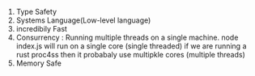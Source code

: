 1. Type Safety
2. Systems Language(Low-level language)
3. incredibily Fast
4. Consurrency : Running multiple threads on a single machine.
   node index.js will run on a single core (single threaded)
   if we are running a rust proc4ss then it probabaly use multipkle cores
   (multiple threads)
5. Memory Safe

